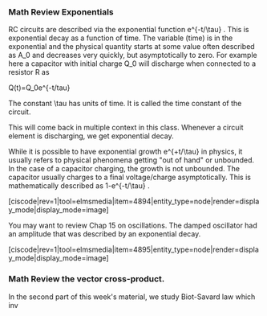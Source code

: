 ### Math Review Exponentials

RC circuits are described via the exponential function <lrn-math>e^{-t/\tau} </lrn-math>. This is exponential decay as a function of time. The variable (time) is in the exponential and the physical quantity starts at some value often described as <lrn-math>A_0 </lrn-math> and decreases very quickly, but asymptotically to zero. For example here a capacitor with initial charge <lrn-math>Q_0 </lrn-math> will discharge when connected to a resistor R as 

<lrn-math>Q(t)=Q_0e^{-t/tau}


The constant <lrn-math>\tau </lrn-math> has units of time. It is called the time constant of the circuit. 

<lrndesign-sidenote label="Instructor Note" icon="bookmark" bg-color="#c2e5f2">
This will come back in multiple context in this class. Whenever a circuit element is discharging, we get exponential decay. 
</lrndesign-sidenote>

While it is possible to have exponential growth <lrn-math>e^{+t/\tau} </lrn-math> in physics, it usually refers to physical phenomena getting "out of hand" or unbounded. In the case of a capacitor charging, the growth is not unbounded. The capacitor usually charges to a final voltage/charge asymptotically. This is mathematically described as <lrn-math> 1-e^{-t/\tau} </lrn-math>. 

[ciscode|rev=1|tool=elmsmedia|item=4894|entity_type=node|render=display_mode|display_mode=image]

<lrndesign-sidenote label="Instructor Note" icon="bookmark" bg-color="#c2e5f2">
You may want to review Chap 15 on oscillations. The damped oscillator had an amplitude that was described by an exponential decay. 
</lrndesign-sidenote>

[ciscode|rev=1|tool=elmsmedia|item=4895|entity_type=node|render=display_mode|display_mode=image]


### Math Review the vector cross-product. 

In the second part of this week's material, we study Biot-Savard law which inv